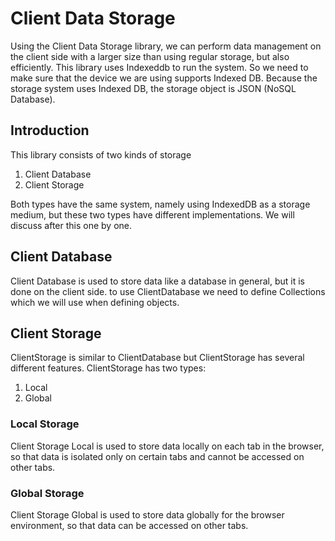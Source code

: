 # Client Data Storage

Using the Client Data Storage library, we can perform data management on the client side with a larger size than using regular storage, but also efficiently. This library uses Indexeddb to run the system. So we need to make sure that the device we are using supports Indexed DB. Because the storage system uses Indexed DB, the storage object is JSON (NoSQL Database).

## Introduction

This library consists of two kinds of storage
1. Client Database
2. Client Storage

Both types have the same system, namely using IndexedDB as a storage medium, but these two types have different implementations. We will discuss after this one by one.

## Client Database
Client Database is used to store data like a database in general, but it is done on the client side. to use ClientDatabase we need to define Collections which we will use when defining objects.

## Client Storage
ClientStorage is similar to ClientDatabase but ClientStorage has several different features. ClientStorage has two types:
1. Local
2. Global

### Local Storage
Client Storage Local is used to store data locally on each tab in the browser, so that data is isolated only on certain tabs and cannot be accessed on other tabs.

### Global Storage
Client Storage Global is used to store data globally for the browser environment, so that data can be accessed on other tabs.